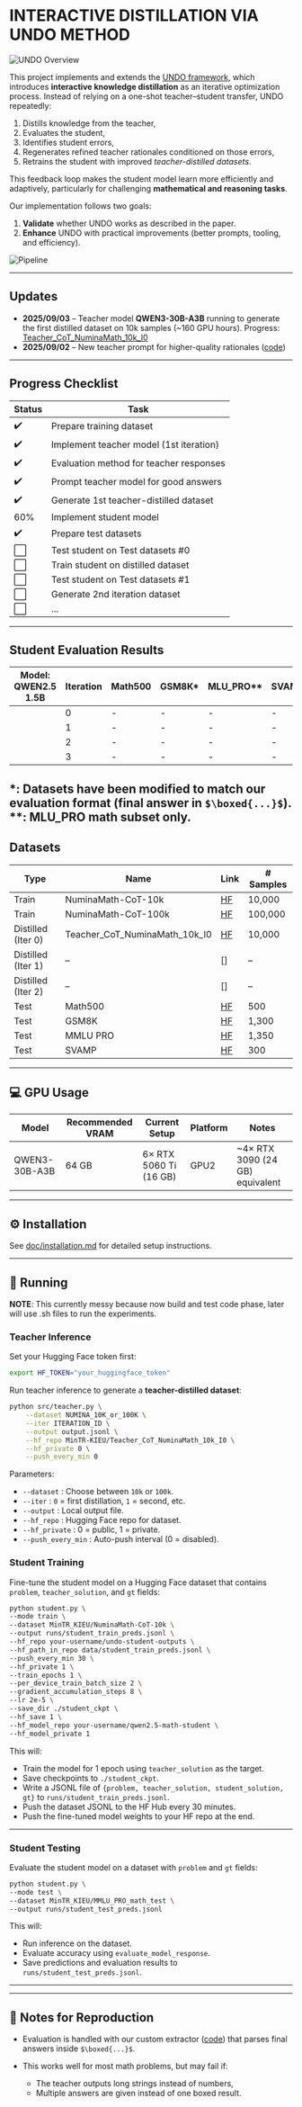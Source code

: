 
# INTERACTIVE DISTILLATION VIA UNDO METHOD

![UNDO Overview](vis/UNDO.png)

This project implements and extends the [UNDO framework](https://arxiv.org/pdf/2504.02521), which introduces **interactive knowledge distillation** as an iterative optimization process.
Instead of relying on a one-shot teacher–student transfer, UNDO repeatedly:

1. Distills knowledge from the teacher,
2. Evaluates the student,
3. Identifies student errors,
4. Regenerates refined teacher rationales conditioned on those errors,
5. Retrains the student with improved *teacher-distilled datasets*.

This feedback loop makes the student model learn more efficiently and adaptively, particularly for challenging **mathematical and reasoning tasks**.

Our implementation follows two goals:

1. **Validate** whether UNDO works as described in the paper.
2. **Enhance** UNDO with practical improvements (better prompts, tooling, and efficiency).

![Pipeline](vis/UNDO_pipe.png)

---

##  Updates

* **2025/09/03** – Teacher model **QWEN3-30B-A3B** running to generate the first distilled dataset on 10k samples (\~160 GPU hours). Progress: [Teacher\_CoT\_NuminaMath\_10k\_I0](https://huggingface.co/datasets/MinTR-KIEU/Teacher_CoT_NuminaMath_10k_I0)
* **2025/09/02** – New teacher prompt for higher-quality rationales ([code](src/prompt/teacher_prompt.py))

---

## Progress Checklist

| Status | Task                                    |
| ------ | --------------------------------------- |
| ✔️     | Prepare training dataset                |
| ✔️     | Implement teacher model (1st iteration) |
| ✔️     | Evaluation method for teacher responses |
| ✔️     | Prompt teacher model for good answers   |
| ✔️       | Generate 1st teacher-distilled dataset  |
| 60%      | Implement student model                 |
| ✔️     | Prepare test datasets                |
| ⬜      | Test student on Test datasets  #0         |
| ⬜      | Train student on distilled dataset      |
| ⬜      | Test student on Test datasets  #1        |
| ⬜      | Generate 2nd iteration dataset          |
| ⬜      | ...         |


---
## Student Evaluation Results

| Model: QWEN2.5 1.5B | Iteration | Math500 | GSM8K* | MLU_PRO** | SVAMP* |
| ------------------- | --------- | ------- | ------ | -------- | ------ |
|                     | 0         | -       | -      | -        | -      |
|                     | 1         | -       | -      | -        | -      |
|                     | 2         | -       | -      | -        | -      |
|                     | 3         | -       | -      | -        | -      |
*: Datasets have been modified to match our evaluation format (final answer in `$\boxed{...}$`).
**: MLU_PRO math subset only.
---
##  Datasets

| Type               | Name                              | Link                                                                             | # Samples |
| ------------------ | --------------------------------- | -------------------------------------------------------------------------------- | --------- |
| Train              | NuminaMath-CoT-10k                | [HF](https://huggingface.co/datasets/MinTR-KIEU/NuminaMath-CoT-10k)            | 10,000    |
| Train              | NuminaMath-CoT-100k               | [HF](https://huggingface.co/datasets/MinTR-KIEU/NuminaMath-CoT-100k)           | 100,000   |
| Distilled (Iter 0) | Teacher\_CoT\_NuminaMath\_10k\_I0 | [HF](https://huggingface.co/datasets/MinTR-KIEU/Teacher_CoT_NuminaMath_10k_I0) | 10,000    |
| Distilled (Iter 1) | –                                 | \[]                                                                              | –         |
| Distilled (Iter 2) | –                                 | \[]                                                                              | –         |
| Test               | Math500                           | [HF](https://huggingface.co/datasets/HuggingFaceH4/MATH-500)                   | 500       |
| Test               | GSM8K                             | [HF](https://huggingface.co/datasets/MinTR-KIEU/Test_gsm8k_boxed)              | 1,300       |
| Test               | MMLU PRO                          | [HF](https://huggingface.co/datasets/MinTR-KIEU/Test_MMLU_Pro_math_boxed)      | 1,350     |
| Test               | SVAMP                             | [HF](https://huggingface.co/datasets/MinTR-KIEU/Test_SVAMP_boxed)              | 300     |

---

## 💻 GPU Usage

| Model         | Recommended VRAM | Current Setup               | Platform | Notes                            |
| ------------- | ---------------- | --------------------------- | -------- | -------------------------------- |
| QWEN3-30B-A3B | 64 GB            | 6× RTX 5060 Ti (16 GB)     | GPU2     | \~4× RTX 3090 (24 GB) equivalent |

---

## ⚙️ Installation

See [doc/installation.md](doc/installation.md) for detailed setup instructions.

---

## 🚀 Running
**NOTE**: This currently messy because now build and test code phase, later will use .sh files to run the experiments.

### Teacher Inference

Set your Hugging Face token first:

```bash
export HF_TOKEN="your_huggingface_token"
```

Run teacher inference to generate a **teacher-distilled dataset**:

```bash
python src/teacher.py \
    --dataset NUMINA_10K_or_100K \
    --iter ITERATION_ID \
    --output output.jsonl \
    --hf_repo MinTR-KIEU/Teacher_CoT_NuminaMath_10k_I0 \
    --hf_private 0 \
    --push_every_min 0
```

Parameters:

* `--dataset` : Choose between `10k` or `100k`.
* `--iter` : `0` = first distillation, `1` = second, etc.
* `--output` : Local output file.
* `--hf_repo` : Hugging Face repo for dataset.
* `--hf_private` : 0 = public, 1 = private.
* `--push_every_min` : Auto-push interval (0 = disabled).


### Student Training
Fine-tune the student model on a Hugging Face dataset that contains `problem`, `teacher_solution`, and `gt` fields:


```bash
python student.py \
--mode train \
--dataset MinTR_KIEU/NuminaMath-CoT-10k \
--output runs/student_train_preds.jsonl \
--hf_repo your-username/undo-student-outputs \
--hf_path_in_repo data/student_train_preds.jsonl \
--push_every_min 30 \
--hf_private 1 \
--train_epochs 1 \
--per_device_train_batch_size 2 \
--gradient_accumulation_steps 8 \
--lr 2e-5 \
--save_dir ./student_ckpt \
--hf_save 1 \
--hf_model_repo your-username/qwen2.5-math-student \
--hf_model_private 1
```


This will:
- Train the model for 1 epoch using `teacher_solution` as the target.
- Save checkpoints to `./student_ckpt`.
- Write a JSONL file of `{problem, teacher_solution, student_solution, gt}` to `runs/student_train_preds.jsonl`.
- Push the dataset JSONL to the HF Hub every 30 minutes.
- Push the fine-tuned model weights to your HF repo at the end.


---


### Student Testing
Evaluate the student model on a dataset with `problem` and `gt` fields:


```bash
python student.py \
--mode test \
--dataset MinTR_KIEU/MMLU_PRO_math_test \
--output runs/student_test_preds.jsonl
```


This will:
- Run inference on the dataset.
- Evaluate accuracy using `evaluate_model_response`.
- Save predictions and evaluation results to `runs/student_test_preds.jsonl`.


---
---

## 📝 Notes for Reproduction

* Evaluation is handled with our custom extractor ([code](src/evaluate.py)) that parses final answers inside `$\boxed{...}$`.
* This works well for most math problems, but may fail if:

  * The teacher outputs long strings instead of numbers,
  * Multiple answers are given instead of one boxed result.

